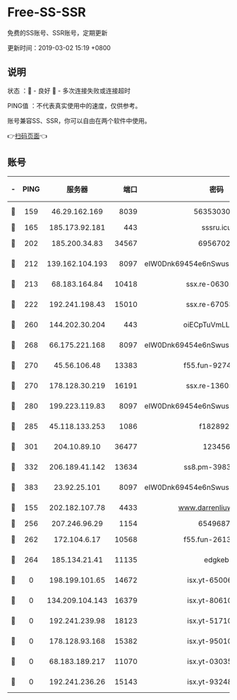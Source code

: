 # Free-SS-SSR

免费的SS账号、SSR账号，定期更新

更新时间：2019-03-02 15:19 +0800

## 说明

状态     ：🙂 - 良好 🙁 - 多次连接失败或连接超时

PING值   ：不代表真实使用中的速度，仅供参考。

账号兼容SS、SSR，你可以自由在两个软件中使用。

👉[扫码页面](https://liesauer.github.io/free-ss-ssr.github.io/)👈

## 账号

|-|PING|服务器|端口|密码|加密方式|区域|
|:----:|:----:|:-----:|-----:|:----:|:----:|:----:|
|🙂|159|46.29.162.169|8039|5635303003|aes-256-cfb|RU|
|🙂|165|185.173.92.181|443|sssru.icu|rc4-md5|RU|
|🙂|202|185.200.34.83|34567|69567020|aes-256-cfb|US|
|🙂|212|139.162.104.193|8097|eIW0Dnk69454e6nSwuspv9DmS201tQ0D|aes-256-cfb|JP|
|🙂|213|68.183.164.84|10418|ssx.re-06301743|aes-256-cfb|US|
|🙂|222|192.241.198.43|15010|ssx.re-67053093|aes-256-cfb|US|
|🙂|260|144.202.30.204|443|oiECpTuVmLLxk4Ts|aes-256-cfb|US|
|🙂|268|66.175.221.168|8097|eIW0Dnk69454e6nSwuspv9DmS201tQ0D|aes-256-cfb|US|
|🙂|270|45.56.106.48|13383|f55.fun-92744438|aes-256-cfb|US|
|🙂|270|178.128.30.219|16191|ssx.re-13605619|aes-256-cfb|SG|
|🙂|280|199.223.119.83|8097|eIW0Dnk69454e6nSwuspv9DmS201tQ0D|aes-256-cfb|US|
|🙂|285|45.118.133.253|1086|f1828920|aes-256-cfb|SG|
|🙂|301|204.10.89.10|36477|123456|aes-256-cfb|US|
|🙂|332|206.189.41.142|13634|ss8.pm-39830820|aes-256-cfb|SG|
|🙂|383|23.92.25.101|8097|eIW0Dnk69454e6nSwuspv9DmS201tQ0D|aes-256-cfb|US|
|🙂|155|202.182.107.78|4433|www.darrenliuwei.com|aes-256-cfb|JP|
|🙂|256|207.246.96.29|1154|65496879|chacha20|US|
|🙂|262|172.104.6.17|10568|f55.fun-26137081|aes-256-cfb|US|
|🙂|264|185.134.21.41|11135|edgkeb|aes-256-cfb|GB|
|🙁|0|198.199.101.65|14672|isx.yt-65006109|aes-256-cfb|US|
|🙁|0|134.209.104.143|16379|isx.yt-80610954|aes-256-cfb|SG|
|🙁|0|192.241.239.98|18123|isx.yt-51710833|aes-256-cfb|US|
|🙁|0|178.128.93.168|15382|isx.yt-95010509|aes-256-cfb|SG|
|🙁|0|68.183.189.217|11070|isx.yt-03035936|aes-256-cfb|SG|
|🙁|0|192.241.236.26|15143|isx.yt-93248002|aes-256-cfb|US|
